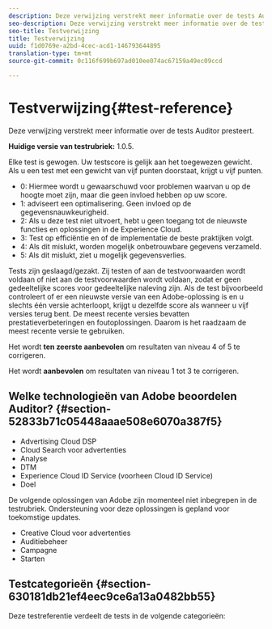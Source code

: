 ```yaml
---
description: Deze verwijzing verstrekt meer informatie over de tests Auditor presteert.
seo-description: Deze verwijzing verstrekt meer informatie over de tests Auditor presteert.
seo-title: Testverwijzing
title: Testverwijzing
uuid: f1d0769e-a2bd-4cec-acd1-146793644895
translation-type: tm+mt
source-git-commit: 0c116f699b697ad010ee074ac67159a49ec09ccd

---
```



# Testverwijzing{#test-reference}

Deze verwijzing verstrekt meer informatie over de tests Auditor presteert.

**Huidige versie van testrubriek:** 1.0.5.

Elke test is gewogen. Uw testscore is gelijk aan het toegewezen gewicht. Als u een test met een gewicht van vijf punten doorstaat, krijgt u vijf punten.

* 0: Hiermee wordt u gewaarschuwd voor problemen waarvan u op de hoogte moet zijn, maar die geen invloed hebben op uw score.
* 1: adviseert een optimalisering. Geen invloed op de gegevensnauwkeurigheid.
* 2: Als u deze test niet uitvoert, hebt u geen toegang tot de nieuwste functies en oplossingen in de Experience Cloud.
* 3: Test op efficiëntie en of de implementatie de beste praktijken volgt.
* 4: Als dit mislukt, worden mogelijk onbetrouwbare gegevens verzameld.
* 5: Als dit mislukt, ziet u mogelijk gegevensverlies.

Tests zijn geslaagd/gezakt. Zij testen of aan de testvoorwaarden wordt voldaan of niet aan de testvoorwaarden wordt voldaan, zodat er geen gedeeltelijke scores voor gedeeltelijke naleving zijn. Als de test bijvoorbeeld controleert of er een nieuwste versie van een Adobe-oplossing is en u slechts één versie achterloopt, krijgt u dezelfde score als wanneer u vijf versies terug bent. De meest recente versies bevatten prestatieverbeteringen en foutoplossingen. Daarom is het raadzaam de meest recente versie te gebruiken.

Het wordt **ten zeerste aanbevolen** om resultaten van niveau 4 of 5 te corrigeren.

Het wordt **aanbevolen** om resultaten van niveau 1 tot 3 te corrigeren.

## Welke technologieën van Adobe beoordelen Auditor? {#section-52833b71c05448aaae508e6070a387f5}

* Advertising Cloud DSP
* Cloud Search voor advertenties
* Analyse
* DTM
* Experience Cloud ID Service (voorheen Cloud ID Service)
* Doel

De volgende oplossingen van Adobe zijn momenteel niet inbegrepen in de testrubriek. Ondersteuning voor deze oplossingen is gepland voor toekomstige updates.

* Creative Cloud voor advertenties
* Auditiebeheer
* Campagne
* Starten

## Testcategorieën {#section-630181db21ef4eec9ce6a13a0482bb55}

Deze testreferentie verdeelt de tests in de volgende categorieën:
